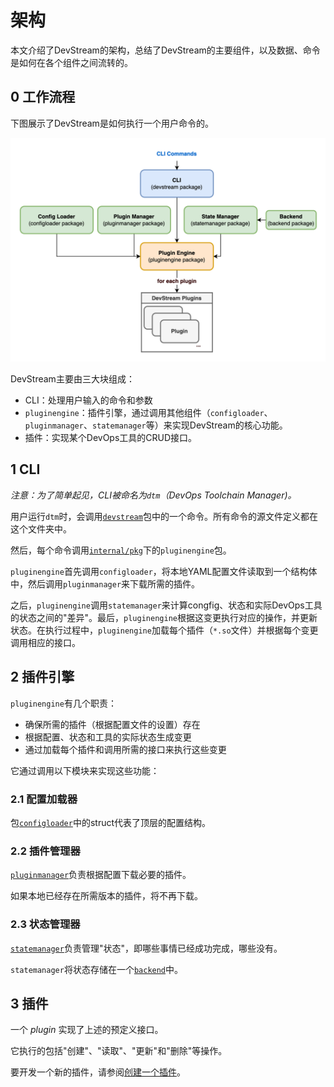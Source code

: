 # 架构

本文介绍了DevStream的架构，总结了DevStream的主要组件，以及数据、命令是如何在各个组件之间流转的。

## 0 工作流程

下图展示了DevStream是如何执行一个用户命令的。

![DevStream架构图](../images/architecture-overview.png)

DevStream主要由三大块组成：

- CLI：处理用户输入的命令和参数
- `pluginengine`：插件引擎，通过调用其他组件（`configloader`、`pluginmanager`、`statemanager`等）来实现DevStream的核心功能。
- 插件：实现某个DevOps工具的CRUD接口。

## 1 CLI

_注意：为了简单起见，CLI被命名为`dtm`（DevOps Toolchain Manager)。_

用户运行`dtm`时，会调用[`devstream`](https://github.com/devstream-io/devstream/tree/main/cmd/devstream)包中的一个命令。所有命令的源文件定义都在这个文件夹中。

然后，每个命令调用[`internal/pkg`](https://github.com/devstream-io/devstream/tree/main/internal/pkg/pluginengine)下的`pluginengine`包。

`pluginengine`首先调用`configloader`，将本地YAML配置文件读取到一个结构体中，然后调用`pluginmanager`来下载所需的插件。

之后，`pluginengine`调用`statemanager`来计算congfig、状态和实际DevOps工具的状态之间的"差异"。最后，`pluginengine`根据这变更执行对应的操作，并更新状态。在执行过程中，`pluginengine`加载每个插件（`*.so`文件）并根据每个变更调用相应的接口。

## 2 插件引擎

`pluginengine`有几个职责：

- 确保所需的插件（根据配置文件的设置）存在
- 根据配置、状态和工具的实际状态生成变更
- 通过加载每个插件和调用所需的接口来执行这些变更

它通过调用以下模块来实现这些功能：

### 2.1 配置加载器

包[`configloader`](https://github.com/devstream-io/devstream/blob/main/internal/pkg/configloader/config.go#L19)中的struct代表了顶层的配置结构。

### 2.2 插件管理器

[`pluginmanager`](https://github.com/devstream-io/devstream/blob/main/internal/pkg/pluginmanager/manager.go)负责根据配置下载必要的插件。

如果本地已经存在所需版本的插件，将不再下载。

### 2.3 状态管理器

[`statemanager`](https://github.com/devstream-io/devstream/blob/main/internal/pkg/statemanager/manager.go)负责管理"状态"，即哪些事情已经成功完成，哪些没有。

`statemanager`将状态存储在一个[`backend`](https://github.com/devstream-io/devstream/blob/main/internal/pkg/backend/backend.go)中。

## 3 插件

一个 _plugin_ 实现了上述的预定义接口。

它执行的包括"创建"、"读取"、"更新"和"删除"等操作。

要开发一个新的插件，请参阅[创建一个插件](./development/creating-a-plugin.md)。
